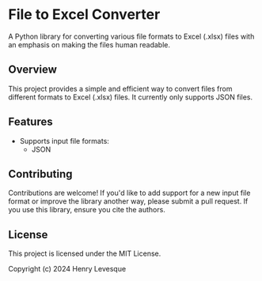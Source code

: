 # File to Excel Converter

A Python library for converting various file formats to Excel (.xlsx) files with an emphasis on making the files human readable.

## Overview

This project provides a simple and efficient way to convert files from different formats to Excel (.xlsx) files. It currently only supports JSON files.

## Features

* Supports input file formats:
    + JSON
 
## Contributing
Contributions are welcome! If you'd like to add support for a new input file format or improve the library another way, please submit a pull request. If you use this library, ensure you cite the authors.

## License
This project is licensed under the MIT License.

Copyright (c) 2024 Henry Levesque
